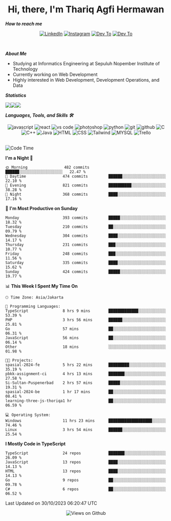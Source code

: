 <div align="center">
  <h1>Hi, there, I'm Thariq Agfi Hermawan</h1>
</div>


***How to reach me***
<p align='center'>
   <a href="https://www.linkedin.com/in/thariqagfihermawan" target="_blank"><img src="https://img.shields.io/badge/LinkedIn-0077B5?style=for-the-badge&logo=linkedin&logoColor=white" alt="LinkedIn"></a>
   <a href="https://www.instagram.com/thoriqagfi" target="_blank"><img src="https://img.shields.io/badge/Instagram-E4405F?style=for-the-badge&logo=instagram&logoColor=white" alt="Instagram"></a>
   <a href="https://medium.com/@thoriq.aghfi60" target="_blank"><img src="https://img.shields.io/badge/Medium-12100E?style=for-the-badge&logo=medium&logoColor=white" alt="Dev To"></a>
   <a href="https://linktr.ee/thoriqagfi" target="_blank"><img src="https://img.shields.io/badge/linktree-1de9b6?style=for-the-badge&logo=linktree&logoColor=white" alt="Dev To"></a>
</p>

<br>

***About Me***
- Studying at Informatics Engineering at Sepuluh Nopember Institute of Technology
- Currently working on Web Development
- Highly interested in Web Development, Development Operations, and Data

***Statistics***

<!-- [![GitHub Streak](http://github-readme-streak-stats.herokuapp.com?user=thoriqagfi&theme=dark)](https://git.io/streak-stats) -->

<div align="center">
  <div style="display: flex;">
    <img src="http://github-readme-streak-stats.herokuapp.com?user=thoriqagfi&theme=chartreuse-dark"/>
    <img src="https://github-readme-stats.vercel.app/api/top-langs/?username=thoriqagfi&layout=compact&&theme=chartreuse-dark&langs_count=8)](https://github.com/thoriqagfi"/>
    <img src="https://github-readme-stats.vercel.app/api?username=thoriqagfi&show_icons=true&theme=chartreuse-dark"/>
  </div>
</div>

<!-- [![Top Langs](https://github-readme-stats.vercel.app/api/top-langs/?username=thoriqagfi&layout=compact&&theme=chartreuse-dark&langs_count=8)](https://github.com/thoriqagfi)
< ![Agfi's GitHub stats](https://github-readme-stats.vercel.app/api?username=thoriqagfi&show_icons=true&theme=chartreuse-dark) -->

***Languages, Tools, and Skills 🛠***

  <div align="center">
    <img src="https://img.shields.io/badge/JavaScript-F7DF1E?style=for-the-badge&logo=javascript&logoColor=black" alt="javascript" />
    <img src="https://img.shields.io/badge/React-61DAFB?style=for-the-badge&logo=react&logoColor=black" alt="react" />
    <img src="https://img.shields.io/badge/vs%20code-007ACC?style=for-the-badge&logo=visual%20studio%20code&logoColor=white" alt="vs code" />
    <img src="https://img.shields.io/badge/adobe%20photoshop-31A8FF?style=for-the-badge&logo=adobe%20photoshop&logoColor=white" alt="photoshop" />
    <img src="https://img.shields.io/badge/python-3776AB?style=for-the-badge&logo=python&logoColor=white" alt="python" />
    <img src="https://img.shields.io/badge/Git-F05032?style=for-the-badge&logo=git&logoColor=white" alt="git" />
    <img src="https://img.shields.io/badge/GitHub-100000?style=for-the-badge&logo=github&logoColor=white" alt="github" />
    <img src="https://img.shields.io/badge/c-%2300599C.svg?style=for-the-badge&logo=c&logoColor=white" alt="C" />
    <img src="https://img.shields.io/badge/c++-%2300599C.svg?style=for-the-badge&logo=c%2B%2B&logoColor=white" alt="C++" />
    <img src="https://img.shields.io/badge/Java-ED8B00?style=for-the-badge&logo=java&logoColor=white" alt="Java"/>
    <img src="https://img.shields.io/badge/HTML5-E34F26?style=for-the-badge&logo=html5&logoColor=white" alt="HTML" />
    <img src="https://img.shields.io/badge/CSS-239120?&style=for-the-badge&logo=css3&logoColor=white" alt ="CSS" />
    <img src="https://img.shields.io/badge/tailwindcss-%2338B2AC.svg?style=for-the-badge&logo=tailwind-css&logoColor=white" alt="Tailwind" />
    <img src="https://img.shields.io/badge/MySQL-00000F?style=for-the-badge&logo=mysql&logoColor=white" alt="MYSQL" />
    <img src="https://img.shields.io/badge/Trello-%23026AA7.svg?style=for-the-badge&logo=Trello&logoColor=white" alt="Trello" />
  </div><br>

<!--START_SECTION:waka-->
![Code Time](http://img.shields.io/badge/Code%20Time-733%20hrs%2013%20mins-blue)

**I'm a Night 🦉** 

```text
🌞 Morning                482 commits         ██████░░░░░░░░░░░░░░░░░░░   22.47 % 
🌆 Daytime                474 commits         ██████░░░░░░░░░░░░░░░░░░░   22.10 % 
🌃 Evening                821 commits         ██████████░░░░░░░░░░░░░░░   38.28 % 
🌙 Night                  368 commits         ████░░░░░░░░░░░░░░░░░░░░░   17.16 % 
```
📅 **I'm Most Productive on Sunday** 

```text
Monday                   393 commits         █████░░░░░░░░░░░░░░░░░░░░   18.32 % 
Tuesday                  210 commits         ██░░░░░░░░░░░░░░░░░░░░░░░   09.79 % 
Wednesday                304 commits         ████░░░░░░░░░░░░░░░░░░░░░   14.17 % 
Thursday                 231 commits         ███░░░░░░░░░░░░░░░░░░░░░░   10.77 % 
Friday                   248 commits         ███░░░░░░░░░░░░░░░░░░░░░░   11.56 % 
Saturday                 335 commits         ████░░░░░░░░░░░░░░░░░░░░░   15.62 % 
Sunday                   424 commits         █████░░░░░░░░░░░░░░░░░░░░   19.77 % 
```


📊 **This Week I Spent My Time On** 

```text
🕑︎ Time Zone: Asia/Jakarta

💬 Programming Languages: 
TypeScript               8 hrs 9 mins        █████████████░░░░░░░░░░░░   53.39 % 
PHP                      3 hrs 56 mins       ██████░░░░░░░░░░░░░░░░░░░   25.81 % 
Go                       57 mins             ██░░░░░░░░░░░░░░░░░░░░░░░   06.31 % 
JavaScript               56 mins             ██░░░░░░░░░░░░░░░░░░░░░░░   06.14 % 
Other                    18 mins             ░░░░░░░░░░░░░░░░░░░░░░░░░   01.98 % 

🐱‍💻 Projects: 
spasial-2024-fe          5 hrs 22 mins       █████████░░░░░░░░░░░░░░░░   35.19 % 
pbkk-assignment-ci       4 hrs 13 mins       ███████░░░░░░░░░░░░░░░░░░   27.58 % 
Si-Sultan-Puspenerbad    2 hrs 57 mins       █████░░░░░░░░░░░░░░░░░░░░   19.31 % 
spasial-2024-be          1 hr 17 mins        ██░░░░░░░░░░░░░░░░░░░░░░░   08.41 % 
learning-three-js-thoriqa1 hr                ██░░░░░░░░░░░░░░░░░░░░░░░   06.59 % 

💻 Operating System: 
Windows                  11 hrs 23 mins      ███████████████████░░░░░░   74.46 % 
Linux                    3 hrs 54 mins       ██████░░░░░░░░░░░░░░░░░░░   25.54 % 
```

**I Mostly Code in TypeScript** 

```text
TypeScript               24 repos            ███████░░░░░░░░░░░░░░░░░░   26.09 % 
JavaScript               13 repos            ████░░░░░░░░░░░░░░░░░░░░░   14.13 % 
HTML                     13 repos            ████░░░░░░░░░░░░░░░░░░░░░   14.13 % 
Go                       9 repos             ██░░░░░░░░░░░░░░░░░░░░░░░   09.78 % 
C#                       6 repos             ██░░░░░░░░░░░░░░░░░░░░░░░   06.52 % 
```




 Last Updated on 30/10/2023 06:20:47 UTC
<!--END_SECTION:waka-->

<div align="center">
<img src="https://komarev.com/ghpvc/?username=thoriqagfi&color=blue" alt="Views on Github" />
</div>
